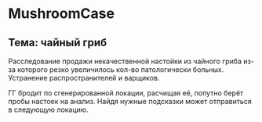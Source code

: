 # MushroomCase
## Тема: чайный гриб

Расследование продажи некачественной настойки из чайного гриба из-за которого резко увеличилось кол-во патологически больных.
Устранение распространителей и варщиков.

ГГ бродит по сгенерированной локации, расчищая её, попутно берёт пробы настоек на анализ.
Найдя нужные подсказки может отправиться в следующую локацию.
